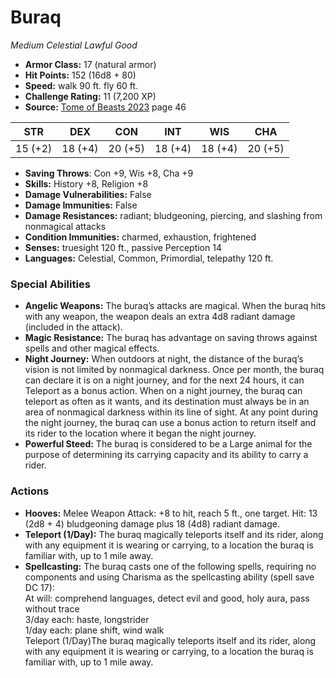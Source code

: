 # Buraq

*Medium* *Celestial* *Lawful Good*

- **Armor Class:** 17 (natural armor)
- **Hit Points:** 152 (16d8 + 80)
- **Speed:** walk 90 ft. fly 60 ft.
- **Challenge Rating:** 11 (7,200 XP)
- **Source:** [Tome of Beasts 2023](https://koboldpress.com/kpstore/product/tome-of-beasts-1-2023-edition/) page 46

| STR | DEX | CON | INT | WIS | CHA |
| --- | --- | --- | --- | --- | --- |
| 15 (+2) | 18 (+4) | 20 (+5) | 18 (+4) | 18 (+4) | 20 (+5) |

- **Saving Throws**: Con +9, Wis +8, Cha +9
- **Skills:** History +8, Religion +8
- **Damage Vulnerabilities:** False
- **Damage Immunities:** False
- **Damage Resistances:** radiant; bludgeoning, piercing, and slashing from nonmagical attacks
- **Condition Immunities:** charmed, exhaustion, frightened
- **Senses:** truesight 120 ft., passive Perception 14
- **Languages:** Celestial, Common, Primordial, telepathy 120 ft.

### Special Abilities

- **Angelic Weapons:** The buraq’s attacks are magical. When the buraq hits with any weapon, the weapon deals an extra 4d8 radiant damage (included in the attack).
- **Magic Resistance:** The buraq has advantage on saving throws against spells and other magical effects.
- **Night Journey:** When outdoors at night, the distance of the buraq’s vision is not limited by nonmagical darkness. Once per month, the buraq can declare it is on a night journey, and for the next 24 hours, it can Teleport as a bonus action. When on a night journey, the buraq can teleport as often as it wants, and its destination must always be in an area of nonmagical darkness within its line of sight. At any point during the night journey, the buraq can use a bonus action to return itself and its rider to the location where it began the night journey.
- **Powerful Steed:** The buraq is considered to be a Large animal for the purpose of determining its carrying capacity and its ability to carry a rider.

### Actions

- **Hooves:** Melee Weapon Attack: +8 to hit, reach 5 ft., one target. Hit: 13 (2d8 + 4) bludgeoning damage plus 18 (4d8) radiant damage.
- **Teleport (1/Day):** The buraq magically teleports itself and its rider, along with any equipment it is wearing or carrying, to a location the buraq is familiar with, up to 1 mile away.
- **Spellcasting:** The buraq casts one of the following spells, requiring no components and using Charisma as the spellcasting ability (spell save DC 17):<br>At will: comprehend languages, detect evil and good, holy aura, pass without trace<br>3/day each: haste, longstrider<br>1/day each: plane shift, wind walk<br>Teleport (1/Day)The buraq magically teleports itself and its rider, along with any equipment it is wearing or carrying, to a location the buraq is familiar with, up to 1 mile away.
